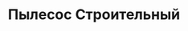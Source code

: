 ---
id: '34'
title: Пылесос Строительный
description: Залог 3000 рублей
price: '300'
order: 34
default_thumbnail_image: image/IMG_20210204_123900.jpg
default_original_image: image/IMG_20210204_123900_sm.jpg
category: content/category/08proch.md
featured: true
layout: product
---